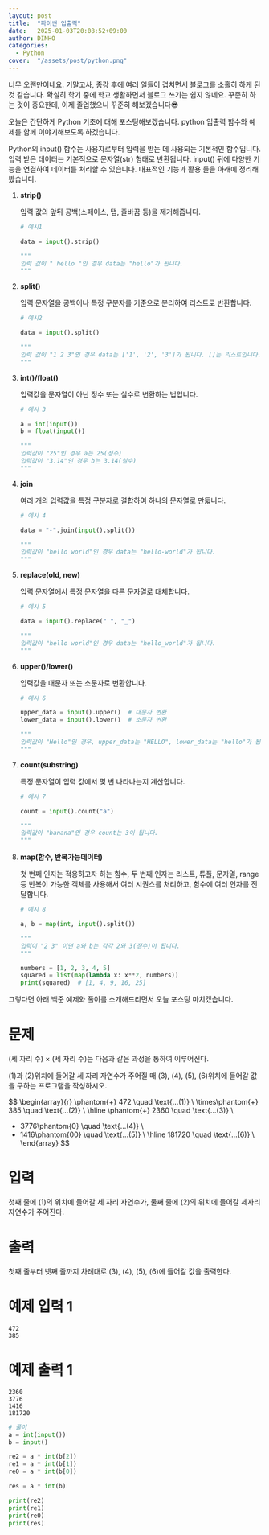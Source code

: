 ```yaml
---
layout: post
title:  "파이썬 입출력"
date:   2025-01-03T20:08:52+09:00
author: DINHO
categories:
  - Python
cover:  "/assets/post/python.png"
---
```


너무 오랜만이네요. 기말고사, 종강 후에 여러 일들이 겹치면서 블로그를 소홀히 하게 된 것 같습니다. 확실히 학기 중에 학교 생활하면서 블로그 쓰기는 쉽지 않네요. 
꾸준히 하는 것이 중요한데, 이제 졸업했으니 꾸준히 해보겠습니다😎

오늘은 간단하게 Python 기초에 대해 포스팅해보겠습니다. python 입출력 함수와 예제를 함께 이야기해보도록 하겠습니다.

Python의 input() 함수는 사용자로부터 입력을 받는 데 사용되는 기본적인 함수입니다. 입력 받은 데이터는 기본적으로 문자열(str) 형태로 반환됩니다. input() 뒤에 다양한 기능을 연결하여 데이터를 처리할 수 있습니다. 대표적인 기능과 활용 들을 아래에 정리해봤습니다.

1. __strip()__

    입력 값의 앞뒤 공백(스페이스, 탭, 줄바꿈 등)을 제거해줍니다.

    ```Python
    # 예시1

    data = input().strip()

    """
    입력 값이 " hello "인 경우 data는 "hello"가 됩니다.
    """
    ```

2. __split()__

    입력 문자열을 공백이나 특정 구분자를 기준으로 분리하여 리스트로 반환합니다.

    ```Python
    # 예시2

    data = input().split()

    """
    입력 값이 "1 2 3"인 경우 data는 ['1', '2', '3']가 됩니다. []는 리스트입니다.
    """
    ```

3. __int()/float()__

    입력값을 문자열이 아닌 정수 또는 실수로 변환하는 법입니다.

    ```Python
    # 예시 3

    a = int(input())
    b = float(input())

    """
    입력값이 "25"인 경우 a는 25(정수)
    입력값이 "3.14"인 경우 b는 3.14(실수)
    """
    ```

4. __join__

    여러 개의 입력값을 특정 구분자로 결합하여 하나의 문자열로 만듧니다.

    ```Python
    # 예시 4

    data = "-".join(input().split())

    """
    입력값이 "hello world"인 경우 data는 "hello-world"가 됩니다.
    """
    ```

5. __replace(old, new)__

    입력 문자열에서 특정 문자열을 다른 문자열로 대체합니다.

    ```Python
    # 예시 5

    data = input().replace(" ", "_")

    """
    입력값이 "hello world"인 경우 data는 "hello_world"가 됩니다.
    """
    ```

6. __upper()/lower()__

    입력값을 대문자 또는 소문자로 변환합니다.

    ```Python
    # 예시 6

    upper_data = input().upper()  # 대문자 변환
    lower_data = input().lower()  # 소문자 변환

    """
    입력값이 "Hello"인 경우, upper_data는 "HELLO", lower_data는 "hello"가 됩니다.
    """
    ```

7. __count(substring)__

    특정 문자열이 입력 값에서 몇 번 나타나는지 계산합니다.

    ```Python
    # 예시 7

    count = input().count("a")

    """
    입력값이 "banana"인 경우 count는 3이 됩니다.
    """
    ```

8. __map(함수, 반복가능데이터)__

    첫 번째 인자는 적용하고자 하는 함수, 두 번째 인자는 리스트, 튜플, 문자열, range 등 반복이 가능한 객체를 사용해서 여러 시퀀스를 처리하고, 함수에 여러 인자를 전달합니다.

    ```Python
    # 예시 8

    a, b = map(int, input().split())

    """
    입력이 "2 3" 이면 a와 b는 각각 2와 3(정수)이 됩니다.
    """

    numbers = [1, 2, 3, 4, 5]
    squared = list(map(lambda x: x**2, numbers))
    print(squared)  # [1, 4, 9, 16, 25]
    ```

그렇다면 아래 백준 예제와 풀이를 소개해드리면서 오늘 포스팅 마치겠습니다.

# 문제

(세 자리 수) × (세 자리 수)는 다음과 같은 과정을 통하여 이루어진다.


(1)과 (2)위치에 들어갈 세 자리 자연수가 주어질 때 (3), (4), (5), (6)위치에 들어갈 값을 구하는 프로그램을 작성하시오.


$$
\begin{array}{r}
\phantom{+} 472 \quad \text{...(1)} \\ 
\times\phantom{+} 385 \quad \text{...(2)} \\ 
\hline
\phantom{+} 2360 \quad \text{...(3)} \\ 
+ 3776\phantom{0} \quad \text{...(4)} \\ 
+ 1416\phantom{00} \quad \text{...(5)} \\ 
\hline
181720 \quad \text{...(6)} \\ 
\end{array}
$$

# 입력

첫째 줄에 (1)의 위치에 들어갈 세 자리 자연수가, 둘째 줄에 (2)의 위치에 들어갈 세자리 자연수가 주어진다.

# 출력

첫째 줄부터 넷째 줄까지 차례대로 (3), (4), (5), (6)에 들어갈 값을 출력한다.

# 예제 입력 1 

```
472
385
```

# 예제 출력 1 

```
2360
3776
1416
181720
```

```Python
# 풀이
a = int(input())
b = input()

re2 = a * int(b[2])
re1 = a * int(b[1])
re0 = a * int(b[0])

res = a * int(b)

print(re2)
print(re1)
print(re0)
print(res)
```